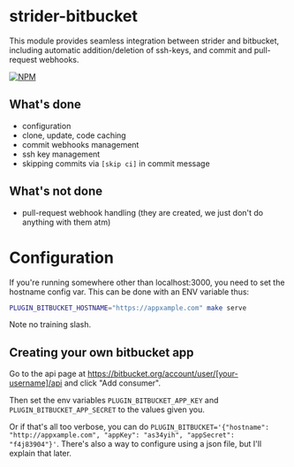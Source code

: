 strider-bitbucket
=================

This module provides seamless integration between strider and bitbucket,
including automatic addition/deletion of ssh-keys, and commit and pull-request
webhooks.

[![NPM](https://nodei.co/npm/strider-bitbucket.png)](https://nodei.co/npm/strider-bitbucket/)

## What's done

- configuration
- clone, update, code caching
- commit webhooks management
- ssh key management
- skipping commits via `[skip ci]` in commit message

## What's not done

- pull-request webhook handling (they are created, we just don't do anything with them atm)

# Configuration

If you're running somewhere other than localhost:3000, you need to set
the hostname config var. This can be done with an ENV variable thus:

```bash
PLUGIN_BITBUCKET_HOSTNAME="https://appxample.com" make serve
```

Note no training slash.

## Creating your own bitbucket app

Go to the api page at
https://bitbucket.org/account/user/[your-username]/api and click "Add
consumer".

Then set the env variables `PLUGIN_BITBUCKET_APP_KEY` and
`PLUGIN_BITBUCKET_APP_SECRET` to the values given you.

Or if that's all too verbose, you can do
`PLUGIN_BITBUCKET='{"hostname": "http://appxample.com", "appKey": "as34yih", "appSecret": "f4j83904"}'`.
There's also a way to configure using a json file, but I'll explain that later.
